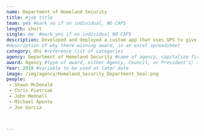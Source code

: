 ```yaml
---
name: Department of Homeland Security
title: #job title
team: yes #mark no if an individual, NO CAPS
length: short
single: no  #mark yes if an individual NO CAPS
description: Developed and deployed a custom app that uses GPS to give a real-time view of an area where a security operation is taking place. The app allows responders to see the location of their teammates and potential threats, enhancing security and situational awareness for operations.
#description of why there winning award, in an excel spreadsheet
category: dhs #reference list of categories
agency: Department of Homeland Security #name of agency, capitalize first letter of each name
award: Agency #type of award, either Agency, Council, or President's; this is case sensitive so make sure to match the options listed exactly. This section generates the format of the card
Year: 2018 #variable to be used at later date
image: /img/agency/Homeland_Security_Department_Seal.png
people:
 - Shawn McDonald
 - Chris Pietrzak
 - John	Mennell
 - Michael Aponte
 - Joe Garcia



---
```

